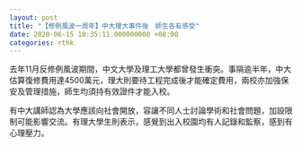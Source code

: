 ```yaml
---
layout: post
title: "【修例風波一周年】中大理大事件後　師生各有感受"
date: 2020-06-15 18:35:11.000000000 +08:00
categories: rthk
---
```


去年11月反修例風波期間，中文大學及理工大學都曾發生衝突。事隔逾半年，中大估算復修費用達4500萬元，理大則要待工程完成後才能確定費用，兩校亦加強保安及管理措施，師生均須持有效證件才能入校。

有中大講師認為大學應該向社會開放，容讓不同人士討論學術和社會問題，加設限制可能影響交流。有理大學生則表示，感覺到出入校園均有人記錄和監察，感到有心理壓力。
